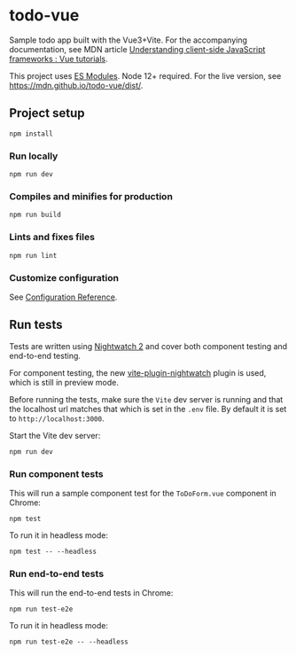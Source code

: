 # todo-vue
Sample todo app built with the Vue3+Vite. For the accompanying documentation, see MDN article
[Understanding client-side JavaScript frameworks : Vue tutorials](https://wiki.developer.mozilla.org/en-US/docs/Learn/Tools_and_testing/Client-side_JavaScript_frameworks#Vue_tutorials).

This project uses [ES Modules](https://nodejs.org/api/esm.html). Node 12+ required. For the live version, see https://mdn.github.io/todo-vue/dist/.

## Project setup
```
npm install
```

### Run locally
```
npm run dev
```

### Compiles and minifies for production
```
npm run build
```

### Lints and fixes files
```
npm run lint
```

### Customize configuration
See [Configuration Reference](https://vitejs.dev/config/).

## Run tests
Tests are written using [Nightwatch 2](https://nightwatchjs.org/) and cover both component testing and end-to-end testing. 

For component testing, the new [vite-plugin-nightwatch](https://www.npmjs.com/package/vite-plugin-nightwatch) plugin is used, which is still in preview mode.

Before running the tests, make sure the `Vite` dev server is running and that the localhost url matches that which is set in the `.env` file. By default it is set to `http://localhost:3000`.

Start the Vite dev server:
```
npm run dev
```

### Run component tests
This will run a sample component test for the `ToDoForm.vue` component in Chrome:

```
npm test
```

To run it in headless mode:
```
npm test -- --headless
```

### Run end-to-end tests
This will run the end-to-end tests in Chrome:

```
npm run test-e2e
```

To run it in headless mode:
```
npm run test-e2e -- --headless
```